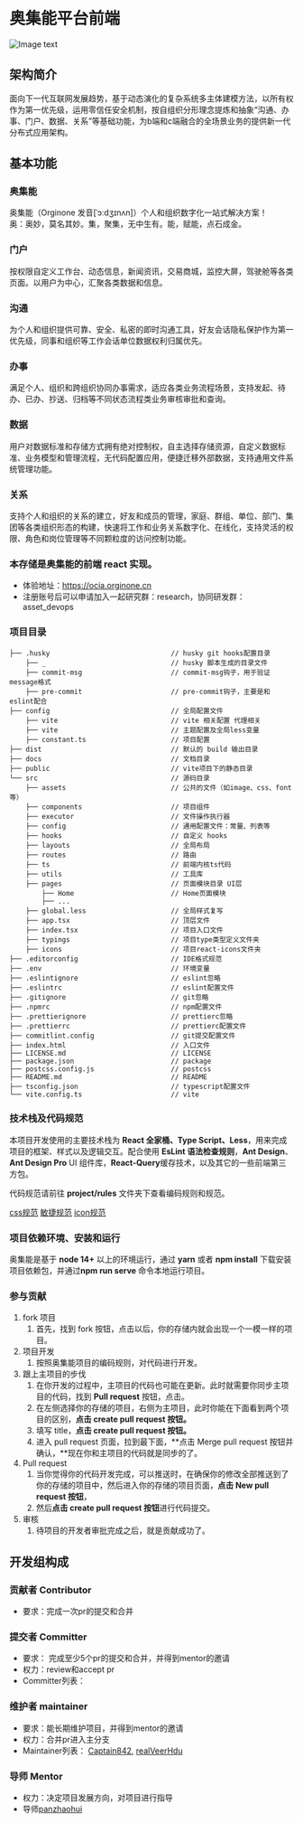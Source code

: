# 奥集能平台前端

![Image text](https://user-images.githubusercontent.com/8328012/201800690-9f5e989e-4ed3-4817-85b9-b594ac89fd31.png)

## 架构简介
面向下一代互联网发展趋势，基于动态演化的复杂系统多主体建模方法，以所有权作为第一优先级，运用零信任安全机制，按自组织分形理念提炼和抽象“沟通、办事、门户、数据、关系”等基础功能，为b端和c端融合的全场景业务的提供新一代分布式应用架构。    
## 基本功能
### 奥集能
奥集能（Orginone 发音[ˈɔːdʒɪnʌn]）个人和组织数字化一站式解决方案！   
奥：奥妙，莫名其妙。集，聚集，无中生有。能，赋能，点石成金。   
### 门户
按权限自定义工作台、动态信息，新闻资讯，交易商城，监控大屏，驾驶舱等各类页面。以用户为中心，汇聚各类数据和信息。
### 沟通
为个人和组织提供可靠、安全、私密的即时沟通工具，好友会话隐私保护作为第一优先级，同事和组织等工作会话单位数据权利归属优先。   
### 办事
满足个人、组织和跨组织协同办事需求，适应各类业务流程场景，支持发起、待办、已办、抄送、归档等不同状态流程类业务审核审批和查询。      
### 数据
用户对数据标准和存储方式拥有绝对控制权，自主选择存储资源，自定义数据标准、业务模型和管理流程，无代码配置应用，便捷迁移外部数据，支持通用文件系统管理功能。   
### 关系
支持个人和组织的关系的建立，好友和成员的管理，家庭、群组、单位、部门、集团等各类组织形态的构建，快速将工作和业务关系数字化、在线化，支持灵活的权限、角色和岗位管理等不同颗粒度的访问控制功能。   

### 本存储是奥集能的前端 react 实现。
- 体验地址：https://ocia.orginone.cn 
- 注册账号后可以申请加入一起研究群：research，协同研发群：asset_devops
### 项目目录

```
├── .husky                              // husky git hooks配置目录
    ├── _                               // husky 脚本生成的目录文件
    ├── commit-msg                      // commit-msg钩子，用于验证 message格式
    ├── pre-commit                      // pre-commit钩子，主要是和eslint配合
├── config                              // 全局配置文件
    ├── vite                            // vite 相关配置 代理相关
    ├── vite                            // 主题配置及全局less变量
    ├── constant.ts                     // 项目配置
├── dist                                // 默认的 build 输出目录
├── docs                                // 文档目录
├── public                              // vite项目下的静态目录
└── src                                 // 源码目录
    ├── assets                          // 公共的文件（如image、css、font等）
    ├── components                      // 项目组件
    ├── executor                        // 文件操作执行器
    ├── config                          // 通用配置文件：常量、列表等
    ├── hooks                           // 自定义 hooks
    ├── layouts                         // 全局布局
    ├── routes                          // 路由
    ├── ts                              // 前端内核ts代码
    ├── utils                           // 工具库
    ├── pages                           // 页面模块目录 UI层
        ├── Home                        // Home页面模块
        ├── ...
    ├── global.less                     // 全局样式复写
    ├── app.tsx                         // 顶层文件
    ├── index.tsx                       // 项目入口文件
    ├── typings                         // 项目type类型定义文件夹
    ├── icons                           // 项目react-icons文件夹
├── .editorconfig                       // IDE格式规范
├── .env                                // 环境变量
├── .eslintignore                       // eslint忽略
├── .eslintrc                           // eslint配置文件
├── .gitignore                          // git忽略
├── .npmrc                              // npm配置文件
├── .prettierignore                     // prettierc忽略
├── .prettierrc                         // prettierc配置文件
├── commitlint.config                   // git提交配置文件
├── index.html                          // 入口文件
├── LICENSE.md                          // LICENSE
├── package.json                        // package
├── postcss.config.js                   // postcss
├── README.md                           // README
├── tsconfig.json                       // typescript配置文件
└── vite.config.ts                      // vite
```

### 技术栈及代码规范

 本项目开发使用的主要技术栈为 **React 全家桶、Type Script、Less**，用来完成项目的框架、样式以及逻辑交互。配合使用 **EsLint 语法检查规则**，**Ant Design**、**Ant Design Pro** UI 组件库，**React-Query**缓存技术，以及其它的一些前端第三方包。

代码规范请前往 **project/rules** 文件夹下查看编码规则和规范。

[css规范](./docs/style-guide.md)
[敏捷规范](./docs/scrum-guid.md)
[icon规范](./docs/icon-guid.md)

### 项目依赖环境、安装和运行

奥集能是基于 **node 14+** 以上的环境运行，通过 **yarn** 或者 **npm install** 下载安装项目依赖包，并通过**npm run serve** 命令本地运行项目。

### 参与贡献

1. fork 项目
   1. 首先，找到 fork 按钮，点击以后，你的存储内就会出现一个一模一样的项目。
2. 项目开发
   1. 按照奥集能项目的编码规则，对代码进行开发。
3. 跟上主项目的步伐
   1. 在你开发的过程中，主项目的代码也可能在更新。此时就需要你同步主项目的代码，找到 **Pull request** 按钮，点击。
   2. 在左侧选择你的存储的项目，右侧为主项目，此时你能在下面看到两个项目的区别，**点击 create pull request 按钮。**
   3. 填写 title，**点击 create pull request 按钮。**
   4. 进入 pull request 页面，拉到最下面，**点击 Merge pull request 按钮并确认，**现在你和主项目的代码就是同步的了。
4. Pull request
   1. 当你觉得你的代码开发完成，可以推送时，在确保你的修改全部推送到了你的存储的项目中，然后进入你的存储的项目页面，**点击 New pull request 按钮**，
   2. 然后**点击 create pull request 按钮**进行代码提交。
5. 审核
   1. 待项目的开发者审批完成之后，就是贡献成功了。

## 开发组构成

### 贡献者 Contributor

- 要求：完成一次pr的提交和合并

### 提交者 Committer

- 要求： 完成至少5个pr的提交和合并，并得到mentor的邀请
- 权力：review和accept pr
- Committer列表：

### 维护者 maintainer

- 要求：能长期维护项目，并得到mentor的邀请
- 权力：合并pr进入主分支
- Maintainer列表： [Captain842](https://github.com/Captain842), [realVeerHdu](https://github.com/realVeerHdu)

### 导师 Mentor

- 权力：决定项目发展方向，对项目进行指导
- 导师[panzhaohui](https://github.com/panzhaohui)
